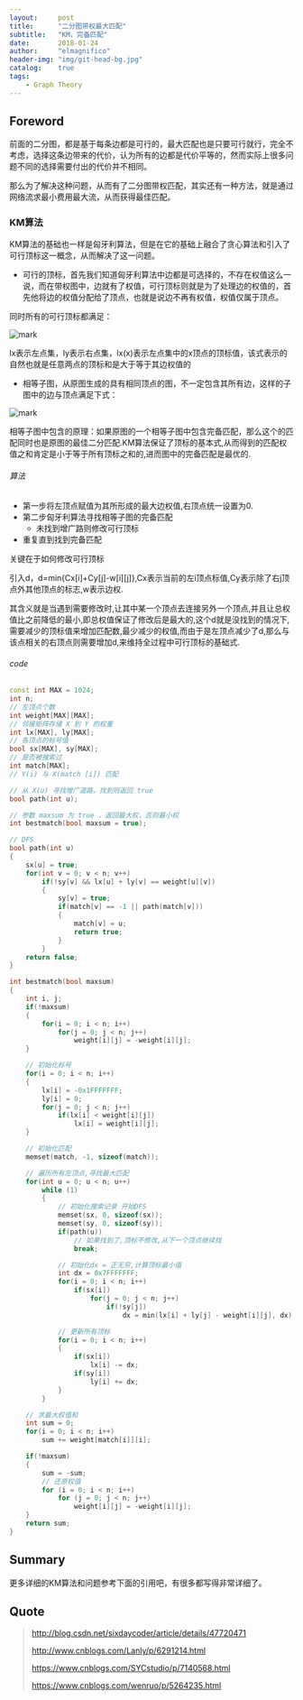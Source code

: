 ```yaml
---
layout:     post
title:      "二分图带权最大匹配"
subtitle:   "KM，完备匹配"
date:       2018-01-24
author:     "elmagnifico"
header-img: "img/git-head-bg.jpg"
catalog:    true
tags:
    - Graph Theory
---
```


## Foreword

前面的二分图，都是基于每条边都是可行的，最大匹配也是只要可行就行，完全不考虑，选择这条边带来的代价，认为所有的边都是代价平等的，然而实际上很多问题不同的选择需要付出的代价并不相同。

那么为了解决这种问题，从而有了二分图带权匹配，其实还有一种方法，就是通过网络流求最小费用最大流，从而获得最佳匹配。

### KM算法

KM算法的基础也一样是匈牙利算法，但是在它的基础上融合了贪心算法和引入了可行顶标这一概念，从而解决了这一问题。

- 可行的顶标，首先我们知道匈牙利算法中边都是可选择的，不存在权值这么一说，而在带权图中，边就有了权值，可行顶标则就是为了处理边的权值的，首先他将边的权值分配给了顶点，也就是说边不再有权值，权值仅属于顶点。

同时所有的可行顶标都满足：

![mark](http://p09tzvz74.bkt.clouddn.com/blog/180124/B8GH8lgk03.png?imageslim)

lx表示左点集，ly表示右点集，lx(x)表示左点集中的x顶点的顶标值，该式表示的自然也就是任意两点的顶标和是大于等于其边权值的

- 相等子图，从原图生成的具有相同顶点的图，不一定包含其所有边，这样的子图中的边与顶点满足下式：

![mark](http://p09tzvz74.bkt.clouddn.com/blog/180124/ahC9CLie2m.png?imageslim)

相等子图中包含的原理：如果原图的一个相等子图中包含完备匹配，那么这个的匹配同时也是原图的最佳二分匹配.KM算法保证了顶标的基本式,从而得到的匹配权值之和肯定是小于等于所有顶标之和的,进而图中的完备匹配是最优的.

###### 算法

- 第一步将左顶点赋值为其所形成的最大边权值,右顶点统一设置为0.
- 第二步匈牙利算法寻找相等子图的完备匹配
  - 未找到增广路则修改可行顶标
- 重复直到找到完备匹配

关键在于如何修改可行顶标

引入d，d=min{Cx[i]+Cy[j]-w[i][j]},Cx表示当前的左i顶点标值,Cy表示除了右j顶点外其他顶点的标志,w表示边权.

其含义就是当遇到需要修改时,让其中某一个顶点去连接另外一个顶点,并且让总权值比之前降低的最小,即总权值保证了修改后是最大的,这个d就是没找到的情况下,需要减少的顶标值来增加匹配数,最少减少的权值,而由于是左顶点减少了d,那么与该点相关的右顶点则需要增加d,来维持全过程中可行顶标的基础式.

###### code

```c++
const int MAX = 1024;
int n;
// 左顶点个数
int weight[MAX][MAX];
// 邻接矩阵存储 X 到 Y 的权重
int lx[MAX], ly[MAX];
// 各顶点的标号值
bool sx[MAX], sy[MAX];
// 是否被搜索过
int match[MAX];
// Y(i) 与 X(match [i]) 匹配

// 从 X(u) 寻找增广道路，找到则返回 true
bool path(int u);

// 参数 maxsum 为 true ，返回最大权，否则最小权
int bestmatch(bool maxsum = true);

// DFS
bool path(int u)
{
	sx[u] = true;
	for(int v = 0; v < n; v++)
		if(!sy[v] && lx[u] + ly[v] == weight[u][v])
		{
			sy[v] = true;
			if(match[v] == -1 || path(match[v]))
			{
				match[v] = u;
				return true;
			}
		}
	return false;
}

int bestmatch(bool maxsum)
{
	int i, j;
	if(!maxsum)
	{
		for(i = 0; i < n; i++)
			for(j = 0; j < n; j++)
				weight[i][j] = -weight[i][j];
	}

	// 初始化标号
	for(i = 0; i < n; i++)
	{
		lx[i] = -0x1FFFFFFF;
		ly[i] = 0;
		for(j = 0; j < n; j++)
			if(lx[i] < weight[i][j])
				lx[i] = weight[i][j];
	}

    // 初始化匹配
	memset(match, -1, sizeof(match));

    // 遍历所有左顶点,寻找最大匹配
	for(int u = 0; u < n; u++)
		while (1)
		{
            // 初始化搜索记录 开始DFS
			memset(sx, 0, sizeof(sx));
			memset(sy, 0, sizeof(sy));
			if(path(u))
                // 如果找到了,顶标不修改,从下一个顶点继续找
				break;

			// 初始化dx = 正无穷,计算顶标最小值
			int dx = 0x7FFFFFFF;
			for(i = 0; i < n; i++)
				if(sx[i])
					for(j = 0; j < n; j++)
						if(!sy[j])
							dx = min(lx[i] + ly[j] - weight[i][j], dx);

            // 更新所有顶标
			for(i = 0; i < n; i++)
			{
				if(sx[i])
					lx[i] -= dx;
				if(sy[i])
					ly[i] += dx;
			}
		}

    // 求最大权值和
	int sum = 0;
	for(i = 0; i < n; i++)
		sum += weight[match[i]][i];

	if(!maxsum)
	{
		sum = -sum;
        // 还原权值
		for (i = 0; i < n; i++)
			for (j = 0; j < n; j++)
				weight[i][j] = -weight[i][j];
	}
	return sum;
}
```

## Summary

更多详细的KM算法和问题参考下面的引用吧，有很多都写得非常详细了。

## Quote

> http://blog.csdn.net/sixdaycoder/article/details/47720471
>
> http://www.cnblogs.com/Lanly/p/6291214.html
>
> https://www.cnblogs.com/SYCstudio/p/7140568.html
>
> https://www.cnblogs.com/wenruo/p/5264235.html
